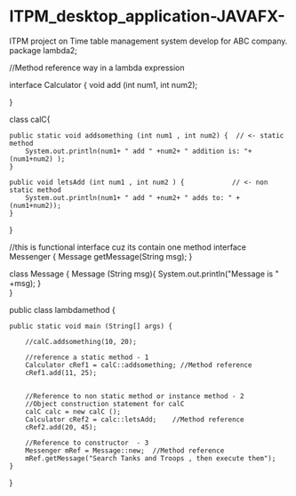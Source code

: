 # ITPM_desktop_application-JAVAFX-
ITPM project on Time table management system develop for ABC company.
package lambda2;

//Method reference way in a lambda expression

interface Calculator {
  void add (int num1, int num2);
  
}

class calC{
	
	public static void addsomething (int num1 , int num2) {  // <- static method
		System.out.println(num1+ " add " +num2+ " addition is: "+(num1+num2) );
	}

	public void letsAdd (int num1 , int num2 ) {			// <- non static method
		System.out.println(num1+ " add " +num2+ " adds to: " +(num1+num2));
	}
	
}


//this is functional interface cuz its contain one method
interface Messenger {
	Message getMessage(String msg); 
}

class Message {
	Message (String msg){
		System.out.println("Message is " +msg);
	}	
}



public class lambdamethod {

	public static void main (String[] args) {
		
		//calC.addsomething(10, 20);
		
		//reference a static method - 1
		Calculator cRef1 = calC::addsomething; //Method reference
		cRef1.add(11, 25);   
		
		
		//Reference to non static method or instance method - 2 
		//Object construction statement for calC
		calC calc = new calC ();
		Calculator cRef2 = calc::letsAdd;    //Method reference
		cRef2.add(20, 45);
		
		//Reference to constructor  - 3 
		Messenger mRef = Message::new;  //Method reference
		mRef.getMessage("Search Tanks and Troops , then execute them");
	}
	
	
}







